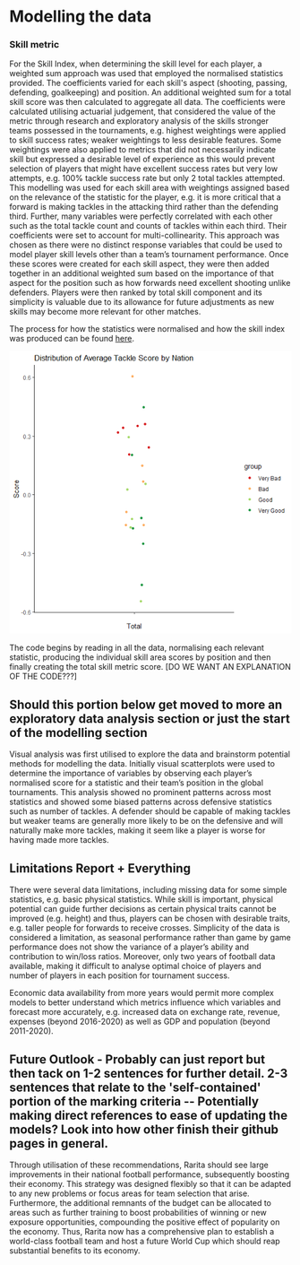 # Modelling the data

### Skill metric

For the Skill Index, when determining the skill level for each player, a weighted sum approach was used that employed the normalised statistics provided. The coefficients varied for each skill's aspect (shooting, passing, defending, goalkeeping) and position. An additional weighted sum for a total skill score was then calculated to aggregate all data. The coefficients were calculated utilising actuarial judgement, that considered the value of the metric through research and exploratory analysis of the skills stronger teams possessed in the tournaments, e.g. highest weightings were applied to skill success rates; weaker weightings to less desirable features. Some weightings were also applied to metrics that did not necessarily indicate skill but expressed a desirable level of experience as this would prevent selection of players that might have excellent success rates but very low attempts, e.g. 100% tackle success rate but only 2 total tackles attempted. This modelling was used for each skill area with weightings assigned based on the relevance of the statistic for the player, e.g. it is more critical that a forward is making tackles in the attacking third rather than the defending third. Further, many variables were perfectly correlated with each other such as the total tackle count and counts of tackles within each third. Their coefficients were set to account for multi-collinearity. 
This approach was chosen as there were no distinct response variables that could be used to model player skill levels other than a team’s tournament performance. Once these scores were created for each skill aspect, they were then added together in an additional weighted sum based on the importance of that aspect for the position such as how forwards need excellent shooting unlike defenders. Players were then ranked by total skill component and its simplicity is valuable due to its allowance for future adjustments as new skills may become more relevant for other matches.

The process for how the statistics were normalised and how the skill index was produced can be found [here](Modelling_Skill_Metric.R).

![picture](Tackle_Graph_Nation_Level.png)

The code begins by reading in all the data, normalising each relevant statistic, producing the individual skill area scores by position and then finally creating the total skill metric score. [DO WE WANT AN EXPLANATION OF THE CODE???]

## Should this portion below get moved to more an exploratory data analysis section or just the start of the modelling section

Visual analysis was first utilised to explore the data and brainstorm potential methods for modelling the data. Initially visual scatterplots were used to determine the importance of variables by observing each player’s normalised score for a statistic and their team’s position in the global tournaments. This analysis showed no prominent patterns across most statistics and showed some biased patterns across defensive statistics such as number of tackles. A defender should be capable of making tackles but weaker teams are generally more likely to be on the defensive and will naturally make more tackles, making it seem like a player is worse for having made more tackles. 


## Limitations Report + Everything
There were several data limitations, including missing data for some simple statistics, e.g. basic physical statistics. While skill is important, physical potential can guide further decisions as certain physical traits cannot be improved (e.g. height) and thus, players can be chosen with desirable traits, e.g. taller people for forwards to receive crosses. Simplicity of the data is considered a limitation, as seasonal performance rather than game by game performance does not show the variance of a player’s ability and contribution to win/loss ratios. Moreover, only two years of football data available, making it difficult to analyse optimal choice of players and number of players in each position for tournament success.

Economic data availability from more years would permit more complex models to better understand which metrics influence which variables and forecast more accurately, e.g. increased data on exchange rate, revenue, expenses (beyond 2016-2020) as well as GDP and population (beyond 2011-2020). 



## Future Outlook - Probably can just report but then tack on 1-2 sentences for further detail. 2-3 sentences that relate to the 'self-contained' portion of the marking criteria -- Potentially making direct references to ease of updating the models? Look into how other finish their github pages in general.

Through utilisation of these recommendations, Rarita should see large improvements in their national football performance, subsequently boosting their economy. This strategy was designed flexibly so that it can be adapted to any new problems or focus areas for team selection that arise. Furthermore, the additional remnants of the budget can be allocated to areas such as further training to boost probabilities of winning or new exposure opportunities, compounding the positive effect of popularity on the economy. Thus, Rarita now has a comprehensive plan to establish a world-class football team and host a future World Cup which should reap substantial benefits to its economy.
